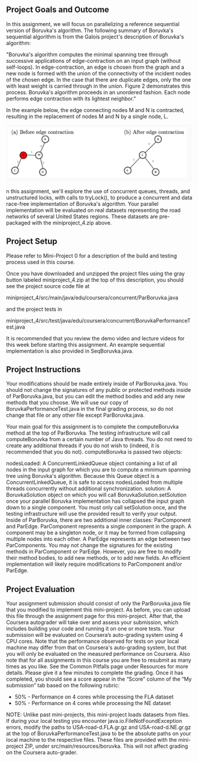 ## Project Goals and Outcome

In this assignment, we will focus on parallelizing a reference sequential version of Boruvka's algorithm. The following summary of Boruvka's sequential algorithm is from the Galois project's description of Boruvka's algorithm:

"Boruvka's algorithm computes the minimal spanning tree through successive applications of edge-contraction on an input graph (without self-loops). In edge-contraction, an edge is chosen from the graph and a new node is formed with the union of the connectivity of the incident nodes of the chosen edge. In the case that there are duplicate edges, only the one with least weight is carried through in the union. Figure 2 demonstrates this process. Boruvka's algorithm proceeds in an unordered fashion. Each node performs edge contraction with its lightest neighbor."

In the example below, the edge connecting nodes M and N is contracted, resulting in the replacement of nodes M and N by a single node, L.

![](SPNNINGTREE.png)

n this assignment, we'll explore the use of concurrent queues, threads, and unstructured locks, with calls to tryLock(), to produce a concurrent and data race-free implementation of Boruvka's algorithm. Your parallel implementation will be evaluated on real datasets representing the road networks of several United States regions. These datasets are pre-packaged with the miniproject_4.zip above.

## Project Setup

Please refer to Mini-Project 0 for a description of the build and testing process used in this course.

Once you have downloaded and unzipped the project files using the gray button labeled miniproject_4.zip at the top of this description, you should see the project source code file at

miniproject_4/src/main/java/edu/coursera/concurrent/ParBoruvka.java

and the project tests in

miniproject_4/src/test/java/edu/coursera/concurrent/BoruvkaPerformanceTest.java

It is recommended that you review the demo video and lecture videos for this week before starting this assignment. An example sequential implementation is also provided in SeqBoruvka.java.

## Project Instructions

Your modifications should be made entirely inside of ParBoruvka.java. You should not change the signatures of any public or protected methods inside of ParBoruvka.java, but you can edit the method bodies and add any new methods that you choose. We will use our copy of BoruvkaPerformanceTest.java in the final grading process, so do not change that file or any other file except ParBoruvka.java.

Your main goal for this assignment is to complete the computeBoruvka method at the top of ParBoruvka. The testing infrastructure will call computeBoruvka from a certain number of Java threads. You do not need to create any additional threads if you do not wish to (indeed, it is recommended that you do not). computeBoruvka is passed two objects:

nodesLoaded: A ConcurrentLinkedQueue object containing a list of all nodes in the input graph for which you are to compute a minimum spanning tree using Boruvka's algorithm. Because this Queue<ParComponent> object is a ConcurrentLinkedQueue, it is safe to access nodesLoaded from multiple threads concurrently without additional synchronization.
solution: A BoruvkaSolution object on which you will call BoruvkaSolution.setSolution once your parallel Boruvka implementation has collapsed the input graph down to a single component. You must only call setSolution once, and the testing infrastructure will use the provided result to verify your output.
Inside of ParBoruvka, there are two additional inner classes: ParComponent and ParEdge. ParComponent represents a single component in the graph. A component may be a singleton node, or it may be formed from collapsing multiple nodes into each other. A ParEdge represents an edge between two ParComponents. You may not change the signatures for the existing methods in ParComponent or ParEdge. However, you are free to modify their method bodies, to add new methods, or to add new fields. An efficient implementation will likely require modifications to ParComponent and/or ParEdge.

## Project Evaluation

Your assignment submission should consist of only the ParBoruvka.java file that you modified to implement this mini-project. As before, you can upload this file through the assignment page for this mini-project. After that, the Coursera autograder will take over and assess your submission, which includes building your code and running it on one or more tests. Your submission will be evaluated on Coursera’s auto-grading system using 4 CPU cores. Note that the performance observed for tests on your local machine may differ from that on Coursera's auto-grading system, but that you will only be evaluated on the measured performance on Coursera. Also note that for all assignments in this course you are free to resubmit as many times as you like. See the Common Pitfalls page under Resources for more details. Please give it a few minutes to complete the grading. Once it has completed, you should see a score appear in the “Score” column of the “My submission” tab based on the following rubric:

- 50% - Performance on 4 cores while processing the FLA dataset
- 50% - Performance on 4 cores while processing the NE dataset

NOTE: Unlike past mini-projects, this mini-project loads datasets from files. If during your local testing you encounter java.io.FileNotFoundException errors, modify the paths to USA-road-d.FLA.gr.gz and USA-road-d.NE.gr.gz at the top of BoruvkaPerformanceTest.java to be the absolute paths on your local machine to the respective files. These files are provided with the mini-project ZIP, under src/main/resources/boruvka. This will not affect grading on the Coursera auto-grader.